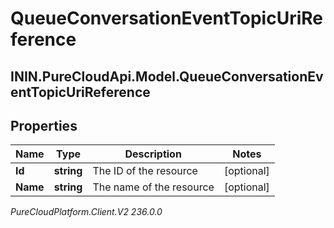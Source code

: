 # QueueConversationEventTopicUriReference

## ININ.PureCloudApi.Model.QueueConversationEventTopicUriReference

## Properties

|Name | Type | Description | Notes|
|------------ | ------------- | ------------- | -------------|
| **Id** | **string** | The ID of the resource | [optional] |
| **Name** | **string** | The name of the resource | [optional] |



_PureCloudPlatform.Client.V2 236.0.0_
